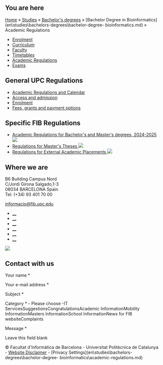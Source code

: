 ## You are here

[Home](en.md) » [Studies](en\\studies.md) » [Bachelor's
degrees](en\\studies\\bachelors-degrees.md) » [Bachelor Degree in
Bioinformatics](en\\studies\\bachelors-degrees\\bachelor-degree-
bioinformatics.md) » Academic Regulations

  * [Enrolment](en\\studies\\bachelors-degrees\\bachelor-degree-bioinformatics\\enrolment.md)
  * [Curriculum](en\\studies\\bachelors-degrees\\bachelor-degree-bioinformatics\\curriculum.md)
  * [Faculty](en\\studies\\bachelors-degrees\\bachelor-degree-bioinformatics\\faculty.md)
  * [Timetables](en\\studies\\bachelors-degrees\\bachelor-degree-bioinformatics\\timetables.md)
  * [Academic Regulations](en\\studies\\bachelors-degrees\\bachelor-degree-bioinformatics\\academic-regulations.md)
  * [Exams](en\\studies\\bachelors-degrees\\bachelor-degree-bioinformatics\\exams.md)

## General UPC Regulations

  * [Academic Regulations and Calendar](en\\masters\\academic-calendar-and-academic-regulations.md)
  * [Access and admission](en\\masters\\access-and-admission.md)
  * [Enrolment](en\\masters\\enrolment.md)
  * [Fees, grants and payment options](en\\masters\\fees-grants.md)

## Specific FIB Regulations

  * [Academic Regulations for Bachelor's and Master's degrees, 2024-2025 ![](/sites/fib/files/images/pdf.png)](sites\\fib\\files\\documents\\estudis\\normativa-academica-fib-2024-2025-en.pdf.md)
  * [Regulations for Master's Theses ![](/sites/fib/files/images/pdf.png)](sites\\fib\\files\\documents\\estudis\\normativa-tfe-fib-en.pdf.md)
  * [Regulations for External Academic Placements ![](/sites/fib/files/images/pdf.png)](sites\\fib\\files\\documents\\estudis\\normativa-practiques-externes-fib-en.pdf.md)

## Where we are

B6 Building Campus Nord  
C/Jordi Girona Salgado,1-3  
08034 BARCELONA Spain  
Tel: (+34) 93 401 70 00

[informacio@fib.upc.edu](informacio@fib.upc.edu.md)

  * [__](en\\noticies\\rss.rss.md)
  * [__](fib.upc.md)
  * [__](fib_upc.md)
  * [__](photos\\fib-upc\\albums.md)
  * [__](user\\mediafib.md)
  * [__](fib.upc.md)

[![](/sites/fib/files/images/banner-suport-fib.jpg)](index.md)

## Contact with us

Your name *

Your e-mail address *

Subject *

Category * \- Please choose -IT ServicesSuggestionsCongratulationsAcademic
InformationMobility InformationMasters InformationSchool InformationNews for
FIB websiteComplaints

Message *

Leave this field blank

© Facultat d'Informàtica de Barcelona - Universitat Politècnica de Catalunya -
[Website Disclaimer](en\\website-disclaimer.md) \- [Privacy
Settings](en\\studies\\bachelors-degrees\\bachelor-degree-
bioinformatics\\academic-regulations.md)

